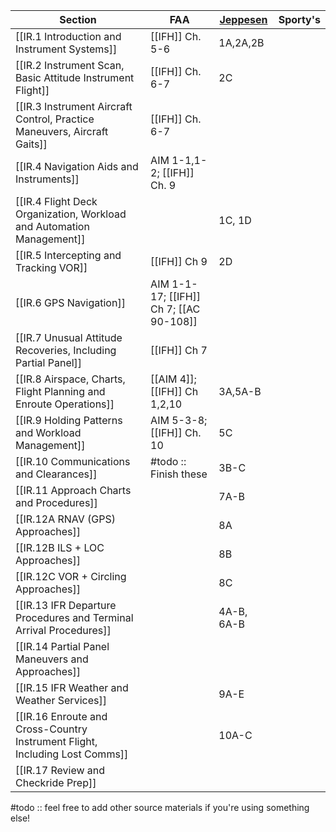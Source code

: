    | Section                                                                  | FAA                                     | [Jeppesen](https://shop.jeppesen.com/All-Products/Training/Training-Type/E-Books/Instrument-Commercial-E-book/p/10277281) | Sporty's |
   | ------------------------------------------------------------------------ | --------------------------------------- | ------------------------------------------------------------------------------------------------------------------------- | -------- |
   | [[IR.1 Introduction and Instrument Systems]]                             | [[IFH]] Ch. 5-6                         | 1A,2A,2B                                                                                                                  |          |
   | [[IR.2 Instrument Scan, Basic Attitude Instrument Flight]]               | [[IFH]] Ch. 6-7                         | 2C                                                                                                                        |          |
   | [[IR.3 Instrument Aircraft Control, Practice Maneuvers, Aircraft Gaits]] | [[IFH]] Ch. 6-7                         |                                                                                                                           |          |
   | [[IR.4 Navigation Aids and Instruments]]                                 | AIM 1-1,1-2; [[IFH]] Ch. 9              |                                                                                                                           |          |
   | [[IR.4 Flight Deck Organization, Workload and Automation Management]]       |                                         | 1C, 1D                                                                                                                    |          |
   | [[IR.5 Intercepting and Tracking VOR]]                                   | [[IFH]] Ch 9                            | 2D                                                                                                                        |          |
   | [[IR.6 GPS Navigation]]                                                  | AIM 1-1-17; [[IFH]] Ch 7; [[AC 90-108]] |                                                                                                                           |          |
   | [[IR.7 Unusual Attitude Recoveries, Including Partial Panel]]            | [[IFH]] Ch 7                            |                                                                                                                           |          |
   | [[IR.8 Airspace, Charts, Flight Planning and Enroute Operations]]        | [[AIM 4]]; [[IFH]] Ch 1,2,10            | 3A,5A-B                                                                                                                   |          |
   | [[IR.9 Holding Patterns and Workload Management]]                       | AIM 5-3-8; [[IFH]] Ch. 10               | 5C                                                                                                                        |          |
   | [[IR.10 Communications and Clearances]]     | #todo :: Finish these                   | 3B-C                                                                                                                      |          |
   | [[IR.11 Approach Charts and Procedures]]                                 |                                         | 7A-B                                                                                                                      |          |
   | [[IR.12A RNAV (GPS) Approaches]]                                         |                                         | 8A                                                                                                                        |          |
   | [[IR.12B ILS + LOC Approaches]]                                          |                                         | 8B                                                                                                                        |          |
   | [[IR.12C VOR + Circling Approaches]]                                     |                                         | 8C                                                                                                                        |          |
   | [[IR.13 IFR Departure Procedures and Terminal Arrival Procedures]]       |                                         | 4A-B, 6A-B                                                                                                                |          |
   | [[IR.14 Partial Panel Maneuvers and Approaches]]                         |                                         |                                                                                                                           |          |
   | [[IR.15 IFR Weather and Weather Services]]                               |                                         | 9A-E                                                                                                                      |          |
   | [[IR.16 Enroute and Cross-Country Instrument Flight, Including Lost Comms]]                    |                                         | 10A-C                                                                                                                     |          |
   | [[IR.17 Review and Checkride Prep]]                                      |                                         |                                                                                                                           |          |

#todo :: feel free to add other source materials if you're using something else!